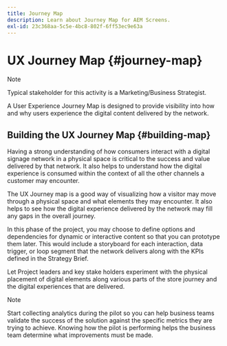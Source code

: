 ```yaml
---
title: Journey Map
description: Learn about Journey Map for AEM Screens.
exl-id: 23c368aa-5c5e-4bc8-802f-6ff53ec9e63a
---
```

# UX Journey Map {#journey-map}

>[!NOTE]
>
>Typical stakeholder for this activity is a Marketing/Business Strategist.

A User Experience Journey Map is designed to provide visibility into how and why users experience the digital content delivered by the network.

## Building the UX Journey Map {#building-map}

Having a strong understanding of how consumers interact with a digital signage network in a physical space is critical to the success and value delivered by that network. It also helps to understand how the digital experience is consumed within the context of all the other channels a customer may encounter.

The UX Journey map is a good way of visualizing how a visitor may move through a physical space and what elements they may encounter. It also helps to see how the digital experience delivered by the network may fill any gaps in the overall journey.

In this phase of the project, you may choose to define options and dependencies for dynamic or interactive content so that you can prototype them later. This would include a storyboard for each interaction, data trigger, or loop segment that the network delivers along with the KPIs defined in the Strategy Brief.

Let Project leaders and key stake holders experiment with the physical placement of digital elements along various parts of the store journey and the digital experiences that are delivered.

>[!NOTE]
> Start collecting analytics during the pilot so you can help business teams validate the success of the solution against the specific metrics they are trying to achieve. Knowing how the pilot is performing helps the business team determine what improvements must be made.

